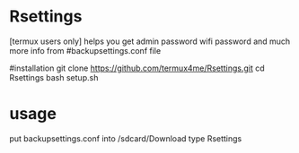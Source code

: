# Rsettings
[termux users only]
helps you get admin password
wifi password and much more info from
#backupsettings.conf file


#installation 
git clone https://github.com/termux4me/Rsettings.git
cd Rsettings
bash setup.sh




# usage
put backupsettings.conf into /sdcard/Download
type Rsettings



